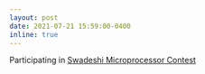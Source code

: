 ```yaml
---
layout: post
date: 2021-07-21 15:59:00-0400
inline: true
---
```

Participating in [Swadeshi Microprocessor Contest](https://makervillage.in/swadeshichallenge.html)